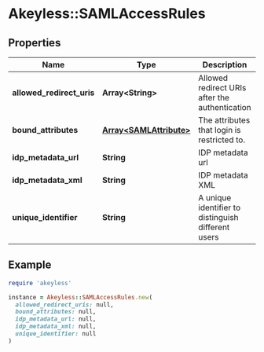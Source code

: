 # Akeyless::SAMLAccessRules

## Properties

| Name | Type | Description | Notes |
| ---- | ---- | ----------- | ----- |
| **allowed_redirect_uris** | **Array&lt;String&gt;** | Allowed redirect URIs after the authentication | [optional] |
| **bound_attributes** | [**Array&lt;SAMLAttribute&gt;**](SAMLAttribute.md) | The attributes that login is restricted to. | [optional] |
| **idp_metadata_url** | **String** | IDP metadata url | [optional] |
| **idp_metadata_xml** | **String** | IDP metadata XML | [optional] |
| **unique_identifier** | **String** | A unique identifier to distinguish different users | [optional] |

## Example

```ruby
require 'akeyless'

instance = Akeyless::SAMLAccessRules.new(
  allowed_redirect_uris: null,
  bound_attributes: null,
  idp_metadata_url: null,
  idp_metadata_xml: null,
  unique_identifier: null
)
```


